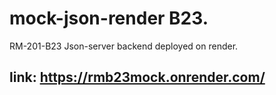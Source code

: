 # mock-json-render B23.
RM-201-B23 Json-server backend deployed on render.
## link: https://rmb23mock.onrender.com/

